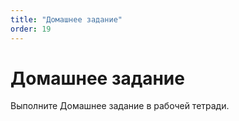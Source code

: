 ```yaml
---
title: "Домашнее задание"
order: 19
---
```


# Домашнее задание

Выполните Домашнее задание в рабочей тетради.
